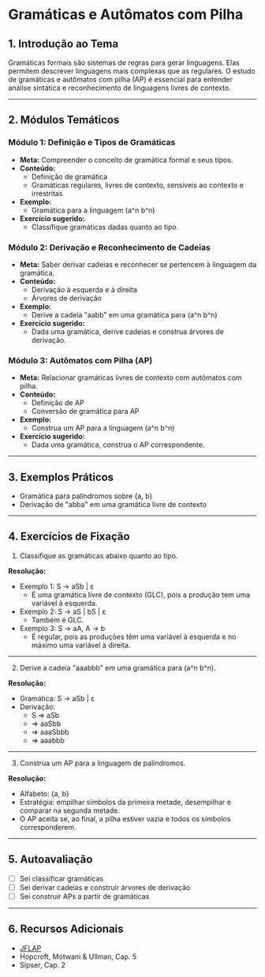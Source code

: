 # Gramáticas e Autômatos com Pilha

## 1. Introdução ao Tema

Gramáticas formais são sistemas de regras para gerar linguagens. Elas permitem descrever linguagens mais complexas que as regulares. O estudo de gramáticas e autômatos com pilha (AP) é essencial para entender análise sintática e reconhecimento de linguagens livres de contexto.

---

## 2. Módulos Temáticos

### Módulo 1: Definição e Tipos de Gramáticas

- **Meta:** Compreender o conceito de gramática formal e seus tipos.
- **Conteúdo:**
  - Definição de gramática
  - Gramáticas regulares, livres de contexto, sensíveis ao contexto e irrestritas
- **Exemplo:**
  - Gramática para a linguagem (a^n b^n)
- **Exercício sugerido:**
  - Classifique gramáticas dadas quanto ao tipo.

### Módulo 2: Derivação e Reconhecimento de Cadeias

- **Meta:** Saber derivar cadeias e reconhecer se pertencem à linguagem da gramática.
- **Conteúdo:**
  - Derivação à esquerda e à direita
  - Árvores de derivação
- **Exemplo:**
  - Derive a cadeia "aabb" em uma gramática para (a^n b^n)
- **Exercício sugerido:**
  - Dada uma gramática, derive cadeias e construa árvores de derivação.

### Módulo 3: Autômatos com Pilha (AP)

- **Meta:** Relacionar gramáticas livres de contexto com autômatos com pilha.
- **Conteúdo:**
  - Definição de AP
  - Conversão de gramática para AP
- **Exemplo:**
  - Construa um AP para a linguagem (a^n b^n)
- **Exercício sugerido:**
  - Dada uma gramática, construa o AP correspondente.

---

## 3. Exemplos Práticos

- Gramática para palíndromos sobre {a, b}
- Derivação de "abba" em uma gramática livre de contexto

---

## 4. Exercícios de Fixação

1. Classifique as gramáticas abaixo quanto ao tipo.

<!-- RESOLUÇÃO E EXPLICAÇÃO DIDÁTICA -->

**Resolução:**

- Exemplo 1: S → aSb | ε
  - É uma gramática livre de contexto (GLC), pois a produção tem uma variável à esquerda.
- Exemplo 2: S → aS | bS | ε
  - Também é GLC.
- Exemplo 3: S → aA, A → b
  - É regular, pois as produções têm uma variável à esquerda e no máximo uma variável à direita.

---

2. Derive a cadeia "aaabbb" em uma gramática para (a^n b^n).

<!-- RESOLUÇÃO E EXPLICAÇÃO DIDÁTICA -->

**Resolução:**

- Gramática: S → aSb | ε
- Derivação:
  - S ⇒ aSb
  - ⇒ aaSbb
  - ⇒ aaaSbbb
  - ⇒ aaabbb

---

3. Construa um AP para a linguagem de palíndromos.

<!-- RESOLUÇÃO E EXPLICAÇÃO DIDÁTICA -->

**Resolução:**

- Alfabeto: {a, b}
- Estratégia: empilhar símbolos da primeira metade, desempilhar e comparar na segunda metade.
- O AP aceita se, ao final, a pilha estiver vazia e todos os símbolos corresponderem.

---

## 5. Autoavaliação

- [ ] Sei classificar gramáticas
- [ ] Sei derivar cadeias e construir árvores de derivação
- [ ] Sei construir APs a partir de gramáticas

---

## 6. Recursos Adicionais

- [JFLAP](http://www.jflap.org/)
- Hopcroft, Motwani & Ullman, Cap. 5
- Sipser, Cap. 2
